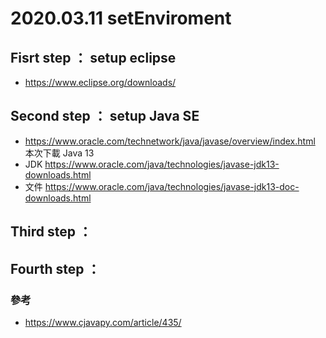 # 2020.03.11 setEnviroment

## Fisrt step ： setup eclipse
* https://www.eclipse.org/downloads/<br>

## Second step ： setup Java SE
* https://www.oracle.com/technetwork/java/javase/overview/index.html <br>
本次下載 Java 13
* JDK https://www.oracle.com/java/technologies/javase-jdk13-downloads.html
* 文件 https://www.oracle.com/java/technologies/javase-jdk13-doc-downloads.html<br>

## Third step ： 


## Fourth step ： 


### 參考
* https://www.cjavapy.com/article/435/

